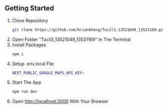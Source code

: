 ## Getting Started

1. Clone Repository
   ```sh
   git clone https://github.com/briankheng/Tucil3_13521049_13521169.git
   ```
2. Open Folder "Tucil3_13521049_13521169" In The Terminal
3. Install Packages
   ```sh
   npm i
   ```
4. Setup .env.local File
   ```sh
   NEXT_PUBLIC_GOOGLE_MAPS_API_KEY=
   ```
5. Start The App
   ```sh
   npm run dev
   ```
6. Open [http://localhost:3000](http://localhost:3000) With Your Browser